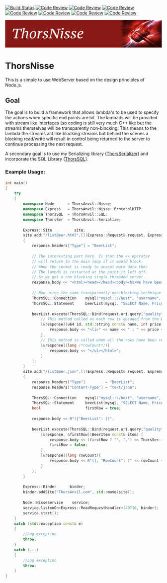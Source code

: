 [![Build Status](https://travis-ci.org/Loki-Astari/ThorsNisse.svg?branch=master)](https://travis-ci.org/Loki-Astari/ThorsNisse)
[![Code Review](http://www.zomis.net/codereview/shield/?qid=169216)](http://codereview.stackexchange.com/q/169216/507)
[![Code Review](http://www.zomis.net/codereview/shield/?qid=168793)](http://codereview.stackexchange.com/q/168793/507)
[![Code Review](http://www.zomis.net/codereview/shield/?qid=168792)](http://codereview.stackexchange.com/q/168792/507)
[![Code Review](http://www.zomis.net/codereview/shield/?qid=168790)](http://codereview.stackexchange.com/q/168790/507)
[![Code Review](http://www.zomis.net/codereview/shield/?qid=168772)](http://codereview.stackexchange.com/q/168772/507)
[![Code Review](http://www.zomis.net/codereview/shield/?qid=168771)](http://codereview.stackexchange.com/q/168771/507)
[![Code Review](http://www.zomis.net/codereview/shield/?qid=168767)](http://codereview.stackexchange.com/q/168767/507)

![ThorStream](img/Nisse.jpg)

# ThorsNisse

This is a simple to use WebServer based on the design principles of Node.js.

## Goal

The goal is to build a framework that allows lambda's to be used to specify the actions when specific end points are hit. The lambads will be provided with stream like interfaces (so coding is still very much C++ like but the streams themselves will be transparently non-blocking. This means to the lambda the streams act like blocking streams but behind the scenes a blocking read/write will result in control being returned to the server to continue processing the next request.

A secondary goal is to use my Serializing library ([ThorsSerializer](https://github.com/Loki-Astari/ThorsSerializer)) and incorporate the SQL Library ([ThorsSQL](https://github.com/Loki-Astari/ThorsSQL)).

### Example Usage:

````C++
int main()
{
    try
    {
        namespace Node      = ThorsAnvil::Nisse;
        namespace Express   = ThorsAnvil::Nisse::ProtocolHTTP;
        namespace ThorsSQL  = ThorsAnvil::SQL;
        namespace ThorsSer  = ThorsAnvil::Serialize;

        Express::Site          site;
        site.add("/listBeer.html",[](Express::Request& request, Express::Response& response)
        {
            response.headers["Type"] = "BeerList";

            // The interesting part here. Is that the << operator
            // will return to the main loop if it would block.
            // When the socket is ready to accept more data then
            // The lambda is restarted at the point it left off.
            // So we get a non blocking single threaded server.
            response.body << "<html><head></head><body><h1>We have beer</h1></body><ul>";

            // Now using the same transparently non-blocking technique with SQL query
            ThorsSQL::Connection    mysql("mysql:://host", "username", "password");
            ThorsSQL::Statement     beerList(mysql, "SELECT Name, Price FROM Beer WHERE Quality > ?");

            beerList.execute(ThorsSQL::Bind(request.uri.query("quality")),
                // This method called as each row is decoded from the DB
                [&response](u64 id, std::string const& name, int price){
                    response.body << "<li>" << name << " : " << price << "</li>";
                },
                // This method is called when all the rows have been recieved.
                [&response](long /*rowCount*/){
                    response.body << "</ul></html>";
                }
            );
        }
        site.add("/listBeer.json",[](Express::Request& request, Express::Response& response)
        {
            response.headers["Type"]         = "BeerList";
            response.headers["Content-Type"] = "text/json";

            ThorsSQL::Connection    mysql("mysql:://host", "username", "password");
            ThorsSQL::Statement     beerList(mysql, "SELECT Name, Price FROM Beer WHERE Quality > ?");
            bool                    firstRow = true;

            response.body << R"({"BeerList": [)";

            beerList.execute(ThorsSQL::Bind(request.uri.query("quality")),
                [&response, &firstRow](BeerItem const& item) {
                    response.body << (firstRow ? "", ",") << ThorsSer::jsonExport(item);
                    firstRow = false;
                },
                [&response](long rowCount){
                    response.body << R"(], "RowCount": )" << rowCount << "}";
                }
            );
        }

        Express::Binder      binder;
        binder.addSite("ThorsAnvil.com", std::move(site));

        Node::NisseService    service;
        service.listenOn<Express::ReadRequestHandler>(40716, binder);
        service.start();
    }
    catch (std::exception const& e)
    {
        //Log exception
        throw;
    }
    catch (...)
    {
        //Log exception
        throw;
    }
}
````

